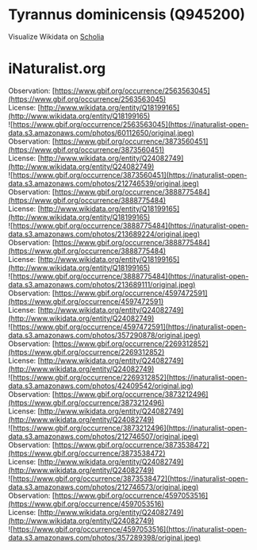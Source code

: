 
Tyrannus dominicensis (Q945200)
===============================
  
Visualize Wikidata on [Scholia](https://scholia.toolforge.org/taxon/Q945200)
# iNaturalist.org
  
Observation: [https://www.gbif.org/occurrence/2563563045](https://www.gbif.org/occurrence/2563563045)  
License: [http://www.wikidata.org/entity/Q18199165](http://www.wikidata.org/entity/Q18199165)  
![https://www.gbif.org/occurrence/2563563045](https://inaturalist-open-data.s3.amazonaws.com/photos/60112650/original.jpeg)  
Observation: [https://www.gbif.org/occurrence/3873560451](https://www.gbif.org/occurrence/3873560451)  
License: [http://www.wikidata.org/entity/Q24082749](http://www.wikidata.org/entity/Q24082749)  
![https://www.gbif.org/occurrence/3873560451](https://inaturalist-open-data.s3.amazonaws.com/photos/212746539/original.jpeg)  
Observation: [https://www.gbif.org/occurrence/3888775484](https://www.gbif.org/occurrence/3888775484)  
License: [http://www.wikidata.org/entity/Q18199165](http://www.wikidata.org/entity/Q18199165)  
![https://www.gbif.org/occurrence/3888775484](https://inaturalist-open-data.s3.amazonaws.com/photos/213689224/original.jpeg)  
Observation: [https://www.gbif.org/occurrence/3888775484](https://www.gbif.org/occurrence/3888775484)  
License: [http://www.wikidata.org/entity/Q18199165](http://www.wikidata.org/entity/Q18199165)  
![https://www.gbif.org/occurrence/3888775484](https://inaturalist-open-data.s3.amazonaws.com/photos/213689111/original.jpeg)  
Observation: [https://www.gbif.org/occurrence/4597472591](https://www.gbif.org/occurrence/4597472591)  
License: [http://www.wikidata.org/entity/Q24082749](http://www.wikidata.org/entity/Q24082749)  
![https://www.gbif.org/occurrence/4597472591](https://inaturalist-open-data.s3.amazonaws.com/photos/357290878/original.jpeg)  
Observation: [https://www.gbif.org/occurrence/2269312852](https://www.gbif.org/occurrence/2269312852)  
License: [http://www.wikidata.org/entity/Q24082749](http://www.wikidata.org/entity/Q24082749)  
![https://www.gbif.org/occurrence/2269312852](https://inaturalist-open-data.s3.amazonaws.com/photos/42409542/original.jpg)  
Observation: [https://www.gbif.org/occurrence/3873212496](https://www.gbif.org/occurrence/3873212496)  
License: [http://www.wikidata.org/entity/Q24082749](http://www.wikidata.org/entity/Q24082749)  
![https://www.gbif.org/occurrence/3873212496](https://inaturalist-open-data.s3.amazonaws.com/photos/212746507/original.jpeg)  
Observation: [https://www.gbif.org/occurrence/3873538472](https://www.gbif.org/occurrence/3873538472)  
License: [http://www.wikidata.org/entity/Q24082749](http://www.wikidata.org/entity/Q24082749)  
![https://www.gbif.org/occurrence/3873538472](https://inaturalist-open-data.s3.amazonaws.com/photos/212746573/original.jpeg)  
Observation: [https://www.gbif.org/occurrence/4597053516](https://www.gbif.org/occurrence/4597053516)  
License: [http://www.wikidata.org/entity/Q24082749](http://www.wikidata.org/entity/Q24082749)  
![https://www.gbif.org/occurrence/4597053516](https://inaturalist-open-data.s3.amazonaws.com/photos/357289398/original.jpeg)